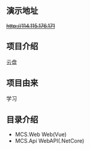 ## 演示地址
~~http://114.115.176.171~~
## 项目介绍
云盘
## 项目由来
学习
## 目录介绍
+ MCS.Web Web(Vue)
+ MCS.Api WebAPI(.NetCore)

